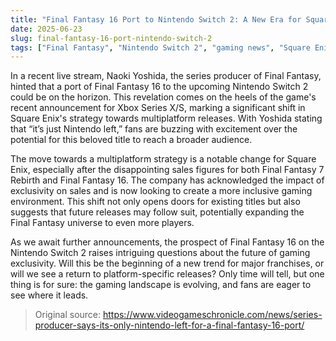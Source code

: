 ```yaml
---
title: "Final Fantasy 16 Port to Nintendo Switch 2: A New Era for Square Enix?"
date: 2025-06-23
slug: final-fantasy-16-port-nintendo-switch-2
tags: ["Final Fantasy", "Nintendo Switch 2", "gaming news", "Square Enix"]
---
```


In a recent live stream, Naoki Yoshida, the series producer of Final Fantasy, hinted that a port of Final Fantasy 16 to the upcoming Nintendo Switch 2 could be on the horizon. This revelation comes on the heels of the game's recent announcement for Xbox Series X/S, marking a significant shift in Square Enix's strategy towards multiplatform releases. With Yoshida stating that “it’s just Nintendo left,” fans are buzzing with excitement over the potential for this beloved title to reach a broader audience.

The move towards a multiplatform strategy is a notable change for Square Enix, especially after the disappointing sales figures for both Final Fantasy 7 Rebirth and Final Fantasy 16. The company has acknowledged the impact of exclusivity on sales and is now looking to create a more inclusive gaming environment. This shift not only opens doors for existing titles but also suggests that future releases may follow suit, potentially expanding the Final Fantasy universe to even more players.

As we await further announcements, the prospect of Final Fantasy 16 on the Nintendo Switch 2 raises intriguing questions about the future of gaming exclusivity. Will this be the beginning of a new trend for major franchises, or will we see a return to platform-specific releases? Only time will tell, but one thing is for sure: the gaming landscape is evolving, and fans are eager to see where it leads.

> Original source: https://www.videogameschronicle.com/news/series-producer-says-its-only-nintendo-left-for-a-final-fantasy-16-port/